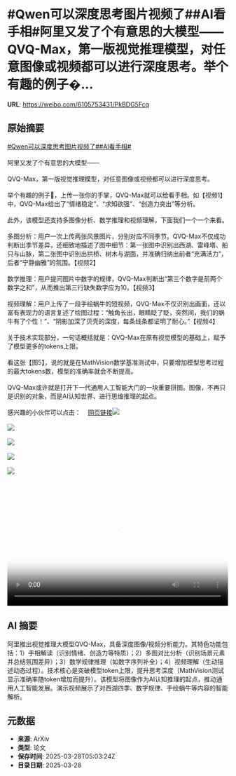 # #Qwen可以深度思考图片视频了##AI看手相#阿里又发了个有意思的大模型——QVQ-Max，第一版视觉推理模型，对任意图像或视频都可以进行深度思考。举个有趣的例子�...

**URL**: https://weibo.com/6105753431/PkBDG5Fcq

## 原始摘要

<a href="https://m.weibo.cn/search?containerid=231522type%3D1%26t%3D10%26q%3D%23Qwen%E5%8F%AF%E4%BB%A5%E6%B7%B1%E5%BA%A6%E6%80%9D%E8%80%83%E5%9B%BE%E7%89%87%E8%A7%86%E9%A2%91%E4%BA%86%23&amp;extparam=%23Qwen%E5%8F%AF%E4%BB%A5%E6%B7%B1%E5%BA%A6%E6%80%9D%E8%80%83%E5%9B%BE%E7%89%87%E8%A7%86%E9%A2%91%E4%BA%86%23" data-hide=""><span class="surl-text">#Qwen可以深度思考图片视频了#</span></a><a href="https://m.weibo.cn/search?containerid=231522type%3D1%26t%3D10%26q%3D%23AI%E7%9C%8B%E6%89%8B%E7%9B%B8%23&amp;extparam=%23AI%E7%9C%8B%E6%89%8B%E7%9B%B8%23" data-hide=""><span class="surl-text">#AI看手相#</span></a><br><br>阿里又发了个有意思的大模型——<br><br>QVQ-Max，第一版视觉推理模型，对任意图像或视频都可以进行深度思考。<br><br>举个有趣的例子🌰，上传一张你的手掌，QVQ-Max就可以给看手相。如【视频1】中，QVQ-Max给出了“情绪稳定”、“求知欲强”、“创造力突出”等分析。<br><br>此外，该模型还支持多图像分析、数学推理和视频理解，下面我们一个一个来看。<br><br>多图分析：用户一次上传两张风景图片，分别对应不同季节。QVQ-Max不仅成功判断出季节差异，还细致地描述了图中细节：第一张图中识别出西湖、雷峰塔、船只与山脉，第二张图中识别出拱桥、树木与湖面，并准确归纳出前者“充满活力”，后者“宁静幽雅”的氛围。【视频2】<br><br>数学推理：用户提问图片中数字的规律，QVQ-Max判断出“第三个数字是前两个数字之和”，从而推出第三行缺失数字应为10。【视频3】<br><br>视频理解：用户上传了一段手绘蜗牛的短视频，QVQ-Max不仅识别出画面，还以富有表现力的语言复述了绘图过程：“触角长出，眼睛眨了眨，突然间，我们的蜗牛有了个性！”、“阴影加深了贝壳的深度，每条线条都证明了耐心。”【视频4】<br><br>关于技术实现部分，一句话概括就是：QVQ-Max在原有视觉模型的基础上，赋予了模型更多的tokens上限。<br><br>看这张【图5】，说的就是在MathVision数学基准测试中，只要增加模型思考过程的最大tokens数，模型的准确率就会不断提高。<br><br>QVQ-Max或许就是打开下一代通用人工智能大门的一块重要拼图。图像，不再只是识别的对象，而是AI认知世界、进行思维推理的起点。<br><br>感兴趣的小伙伴可以点击：<a href="https://weibo.cn/sinaurl?u=https%3A%2F%2Fqwenlm.github.io%2Fblog%2Fqvq-max-preview%2F" data-hide=""><span class="url-icon"><img style="width: 1rem;height: 1rem" src="https://h5.sinaimg.cn/upload/2015/09/25/3/timeline_card_small_web_default.png" referrerpolicy="no-referrer"></span><span class="surl-text">网页链接</span></a><img style="" src="https://tvax2.sinaimg.cn/large/006Fd7o3ly1hzwgi3zumhj314y0k0mxq.jpg" referrerpolicy="no-referrer"><br><br><img style="" src="https://tvax4.sinaimg.cn/large/006Fd7o3ly1hzwgi1e6h7j314s0k0aan.jpg" referrerpolicy="no-referrer"><br><br><img style="" src="https://tvax2.sinaimg.cn/large/006Fd7o3ly1hzwgi3mlx6j31580k0wf3.jpg" referrerpolicy="no-referrer"><br><br><img style="" src="https://tvax2.sinaimg.cn/large/006Fd7o3ly1hzwgi36e0aj316i0k03zh.jpg" referrerpolicy="no-referrer"><br><br><img style="" src="https://tvax3.sinaimg.cn/large/006Fd7o3gy1hzwgh0ye7gj316o0q0jwt.jpg" referrerpolicy="no-referrer"><br><br><br clear="both"><div style="clear: both"></div><video controls="controls" poster="https://tvax3.sinaimg.cn/orj480/006Fd7o3ly1hzwgi4lsqxj314y0k0mxq.jpg" style="width: 100%"><source src="https://f.video.weibocdn.com/o0/pVL9eNNRlx08n1tnKB0s0104120085cR0E010.mp4?label=mp4_720p&amp;template=1474x720.25.0&amp;ori=0&amp;ps=1CwnkDw1GXwCQx&amp;Expires=1743141747&amp;ssig=slgsr95txr&amp;KID=unistore,video"><source src="https://f.video.weibocdn.com/o0/kgcl9nIglx08n1tn7NEs010412003sOV0E010.mp4?label=mp4_hd&amp;template=980x480.25.0&amp;ori=0&amp;ps=1CwnkDw1GXwCQx&amp;Expires=1743141747&amp;ssig=Wab28cVnHB&amp;KID=unistore,video"><source src="https://f.video.weibocdn.com/o0/LlAN0EHOlx08n1tnjJXi010412001TGX0E010.mp4?label=mp4_ld&amp;template=736x360.25.0&amp;ori=0&amp;ps=1CwnkDw1GXwCQx&amp;Expires=1743141747&amp;ssig=HAOALkQQwG&amp;KID=unistore,video"><p>视频无法显示，请前往<a href="https://video.weibo.com/show?fid=1034%3A5149112106942523" target="_blank" rel="noopener noreferrer">微博视频</a>观看。</p></video>

## AI 摘要

阿里推出视觉推理大模型QVQ-Max，具备深度图像/视频分析能力。其特色功能包括：1）手相解读（识别情绪、创造力等特质）；2）多图对比分析（识别场景元素并总结氛围差异）；3）数学规律推理（如数字序列补全）；4）视频理解（生动描述动态过程）。技术核心是突破模型token上限，提升思考深度（MathVision测试显示准确率随token增加而提升）。该模型将图像作为AI认知推理的起点，推动通用人工智能发展。演示视频展示了对西湖四季、数字规律、手绘蜗牛等内容的智能解析。

## 元数据

- **来源**: ArXiv
- **类型**: 论文
- **保存时间**: 2025-03-28T05:03:24Z
- **目录日期**: 2025-03-28
